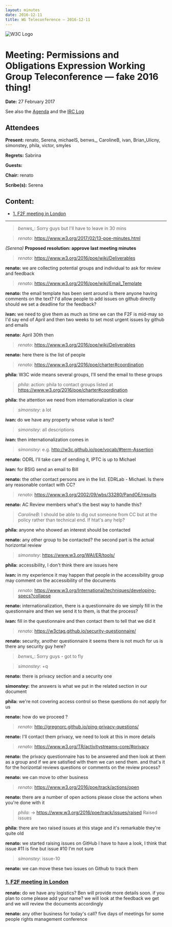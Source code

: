 ```yaml
---
layout: minutes
date: 2016-12-11
title: WG Teleconference — 2016-12-11
---
```

![W3C Logo](https://www.w3.org/Icons/w3c_home)
# Meeting: Permissions and Obligations Expression Working Group Teleconference — fake 2016 thing!
**Date:** 27 February 2017

See also the [Agenda]($headers.agenda) and the [IRC Log](https://www.w3.org/2017/02/27-poe-irc.txt)
## Attendees
**Present:** renato, Serena, michaelS, benws_, CarolineB, ivan, Brian_Ulicny, simonstey, phila, victor, smyles

**Regrets:** Sabrina

**Guests:**

**Chair:** renato

**Scribe(s):** Serena
## Content:
* [1. F2F meeting in London](#section1)

---


> *benws_*: Sorry guys but I'll have to leave in 30 mins

> *renato*: https://www.w3.org/2017/02/13-poe-minutes.html

*(Serena)* **Proposed resolution: approve last meeting minutes**

> *renato*: https://www.w3.org/2016/poe/wiki/Deliverables

**renato:** we are collecting potential groups and individual to ask for review and feedback


> *renato*: https://www.w3.org/2016/poe/wiki/Email_Template

**renato:** the email template has been sent around
 is there anyone having comments on the text? I'd allow people to add issues on github directly should we set a deadline for the feedback?

**ivan:** we need to give them as much as time we can
 the F2F is mid-may so I'd say end of April and then two weeks to set most urgent issues by github and emails

**renato:** April 30th then


> *renato*: https://www.w3.org/2016/poe/wiki/Deliverables

**renato:** here there is the list of people


> *renato*: https://www.w3.org/2016/poe/charter#coordination

**phila:** W3C wide means several groups, I'll send the email to these groups


> *phila*: action: phila to contact groups listed at https://www.w3.org/2016/poe/charter#coordination

**phila:** the attention we need from internationalization is clear


> *simonstey*: a lot

**ivan:** do we have any property whose value is text?


> *simonstey*: all descriptions

**ivan:** then internationalization comes in


> *simonstey*: e.g. http://w3c.github.io/poe/vocab/#term-Assertion

**renato:** ODRL I'll take care of sending it, IPTC is up to Michael


**ivan:** for BSIG send an email to Bill


**renato:** the other contact persons are in the list. EDRLab - Michael. Is there any reasonable contact with CC?


> *renato*: https://www.w3.org/2002/09/wbs/33280/PandOE/results

**renato:** AC Review members
 what's the best way to handle this?

> *CarolineB*: I should be able to dig out someone from CC but at the policy rather than technical end. If htat's any help?

**phila:** anyone who showed an interest should be contacted


**renato:** any other group to be contacted?
 the second part is the actual horizontal review

> *simonstey*: https://www.w3.org/WAI/ER/tools/

**phila:** accessibility, I don't think there are issues here


**ivan:** in my experience it may happen that people in the accessibility group may comment on the accessibility of the documents


> *renato*: https://www.w3.org/International/techniques/developing-specs?collapse

**renato:** internationalization, there is a questionnaire
 do we simply fill in the questionnaire and then we send it to them, is that the process?

**ivan:** fill in the questionnaire and then contact them to tell that we did it


> *renato*: https://w3ctag.github.io/security-questionnaire/

**renato:** security, another questionnaire
 it seems there is not much for us is there any security guy here?

> *benws_*: Sorry guys - got to fly

> *simonstey*: +q

**renato:** there is privacy section and a security one


**simonstey:** the answers is what we put in the related section in our document


**phila:** we're not covering access control so these questions do not apply for us


**renato:** how do we proceed ?


> *renato*: http://gregnorc.github.io/ping-privacy-questions/

**renato:** I'll contact them
 privacy, we need to look at this in more details

> *renato*: https://www.w3.org/TR/activitystreams-core/#privacy

**renato:** the privacy questionnaire has to be answered and then look at them as a group and if we are satisfied with them we can send them.
 and that's it for the horizontal reviews questions or comments on the review process?

**renato:** we can move to other business


> *renato*: https://www.w3.org/2016/poe/track/actions/open

**renato:** there are a number of open actions
 please close the actions when you're done with it

> *phila*: -> https://www.w3.org/2016/poe/track/issues/raised Raised issues

**phila:** there are two raised issues at this stage and it's remarkable
 they're quite old

**renato:** we started raising issues on GitHub
 I have to have a look, I think that issue #11 is fine but issue #10 I'm not sure

> *simonstey*: issue-10

**renato:** we can move these two issues on Github to track them


### [1. F2F meeting in London](id:section1)

**renato:** do we have any logistics? Ben will provide more details soon.
 if you plan to come please add your name? we will look at the feedback we get and we will review the documents accordingly

**renato:** any other business for today's call?
 five days of meetings for some people rights management conference
